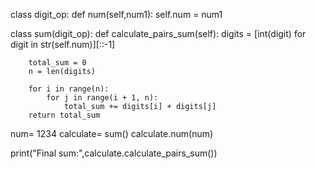 class digit_op:
    def num(self,num1):
        self.num = num1
    
class sum(digit_op):
    def calculate_pairs_sum(self):
        digits = [int(digit) for digit in str(self.num)][::-1]

        total_sum = 0
        n = len(digits)

        for i in range(n):
            for j in range(i + 1, n):
                total_sum += digits[i] + digits[j]
        return total_sum

num= 1234
calculate= sum()
calculate.num(num)

print("Final sum:",calculate.calculate_pairs_sum())
